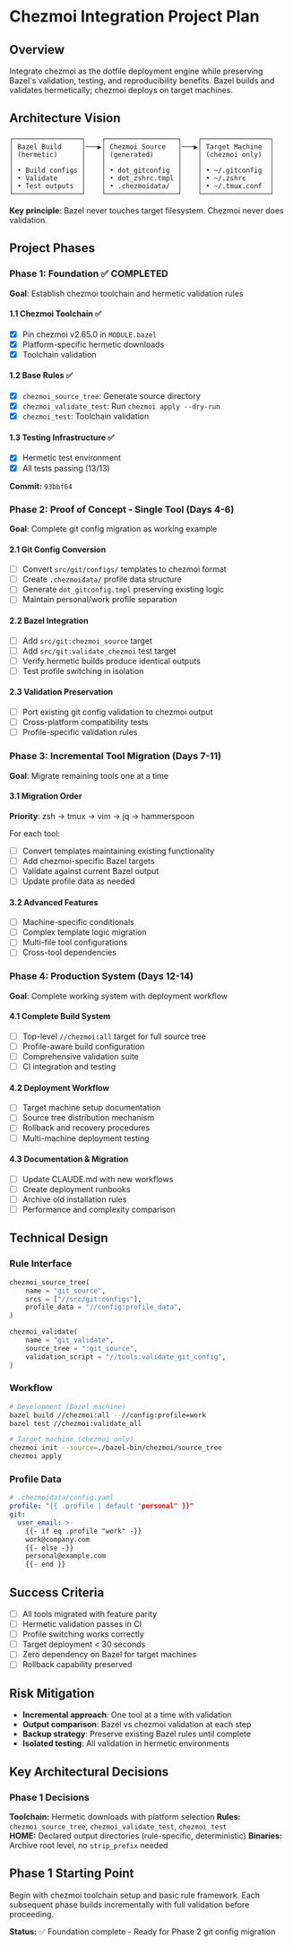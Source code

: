 # Chezmoi Integration Project Plan

## Overview
Integrate chezmoi as the dotfile deployment engine while preserving Bazel's validation, testing, and reproducibility benefits. Bazel builds and validates hermetically; chezmoi deploys on target machines.

## Architecture Vision
```
┌─────────────────┐    ┌──────────────────┐    ┌─────────────────┐
│ Bazel Build     │───▶│ Chezmoi Source   │───▶│ Target Machine  │
│ (hermetic)      │    │ (generated)      │    │ (chezmoi only)  │
│                 │    │                  │    │                 │
│ • Build configs │    │ • dot_gitconfig  │    │ • ~/.gitconfig  │
│ • Validate      │    │ • dot_zshrc.tmpl │    │ • ~/.zshrc      │
│ • Test outputs  │    │ • .chezmoidata/  │    │ • ~/.tmux.conf  │
└─────────────────┘    └──────────────────┘    └─────────────────┘
```

**Key principle**: Bazel never touches target filesystem. Chezmoi never does validation.

## Project Phases

### Phase 1: Foundation ✅ COMPLETED
**Goal**: Establish chezmoi toolchain and hermetic validation rules

#### 1.1 Chezmoi Toolchain ✅
- [x] Pin chezmoi v2.65.0 in `MODULE.bazel`
- [x] Platform-specific hermetic downloads
- [x] Toolchain validation

#### 1.2 Base Rules ✅  
- [x] `chezmoi_source_tree`: Generate source directory
- [x] `chezmoi_validate_test`: Run `chezmoi apply --dry-run`
- [x] `chezmoi_test`: Toolchain validation

#### 1.3 Testing Infrastructure ✅
- [x] Hermetic test environment
- [x] All tests passing (13/13)

**Commit:** `93bbf64`

### Phase 2: Proof of Concept - Single Tool (Days 4-6)
**Goal**: Complete git config migration as working example

#### 2.1 Git Config Conversion
- [ ] Convert `src/git/configs/` templates to chezmoi format
- [ ] Create `.chezmoidata/` profile data structure
- [ ] Generate `dot_gitconfig.tmpl` preserving existing logic
- [ ] Maintain personal/work profile separation

#### 2.2 Bazel Integration
- [ ] Add `src/git:chezmoi_source` target
- [ ] Add `src/git:validate_chezmoi` test target
- [ ] Verify hermetic builds produce identical outputs
- [ ] Test profile switching in isolation

#### 2.3 Validation Preservation
- [ ] Port existing git config validation to chezmoi output
- [ ] Cross-platform compatibility tests
- [ ] Profile-specific validation rules

### Phase 3: Incremental Tool Migration (Days 7-11)
**Goal**: Migrate remaining tools one at a time

#### 3.1 Migration Order
**Priority**: zsh → tmux → vim → jq → hammerspoon

For each tool:
- [ ] Convert templates maintaining existing functionality
- [ ] Add chezmoi-specific Bazel targets
- [ ] Validate against current Bazel output
- [ ] Update profile data as needed

#### 3.2 Advanced Features
- [ ] Machine-specific conditionals
- [ ] Complex template logic migration
- [ ] Multi-file tool configurations
- [ ] Cross-tool dependencies

### Phase 4: Production System (Days 12-14)
**Goal**: Complete working system with deployment workflow

#### 4.1 Complete Build System
- [ ] Top-level `//chezmoi:all` target for full source tree
- [ ] Profile-aware build configuration
- [ ] Comprehensive validation suite
- [ ] CI integration and testing

#### 4.2 Deployment Workflow
- [ ] Target machine setup documentation
- [ ] Source tree distribution mechanism
- [ ] Rollback and recovery procedures
- [ ] Multi-machine deployment testing

#### 4.3 Documentation & Migration
- [ ] Update CLAUDE.md with new workflows
- [ ] Create deployment runbooks
- [ ] Archive old installation rules
- [ ] Performance and complexity comparison

## Technical Design

### Rule Interface
```python
chezmoi_source_tree(
    name = "git_source",
    srcs = ["//src/git:configs"],
    profile_data = "//config:profile_data",
)

chezmoi_validate(
    name = "git_validate", 
    source_tree = ":git_source",
    validation_script = "//tools:validate_git_config",
)
```

### Workflow
```bash
# Development (Bazel machine)
bazel build //chezmoi:all --//config:profile=work
bazel test //chezmoi:validate_all

# Target machine (chezmoi only)
chezmoi init --source=./bazel-bin/chezmoi/source_tree
chezmoi apply
```

### Profile Data
```yaml
# .chezmoidata/config.yaml
profile: "{{ .profile | default "personal" }}"
git:
  user_email: >-
    {{- if eq .profile "work" -}}
    work@company.com
    {{- else -}}
    personal@example.com
    {{- end }}
```

## Success Criteria
- [ ] All tools migrated with feature parity
- [ ] Hermetic validation passes in CI
- [ ] Profile switching works correctly
- [ ] Target deployment < 30 seconds
- [ ] Zero dependency on Bazel for target machines
- [ ] Rollback capability preserved

## Risk Mitigation
- **Incremental approach**: One tool at a time with validation
- **Output comparison**: Bazel vs chezmoi validation at each step
- **Backup strategy**: Preserve existing Bazel rules until complete
- **Isolated testing**: All validation in hermetic environments

## Key Architectural Decisions

### Phase 1 Decisions

**Toolchain:** Hermetic downloads with platform selection
**Rules:** `chezmoi_source_tree`, `chezmoi_validate_test`, `chezmoi_test`  
**HOME:** Declared output directories (rule-specific, deterministic)
**Binaries:** Archive root level, no `strip_prefix` needed

## Phase 1 Starting Point
Begin with chezmoi toolchain setup and basic rule framework. Each subsequent phase builds incrementally with full validation before proceeding.

**Status:** ✅ Foundation complete - Ready for Phase 2 git config migration
